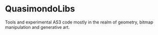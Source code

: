 QuasimondoLibs
==============

Tools and experimental AS3 code mostly in the realm of geometry, bitmap manipulation and generative art. 
